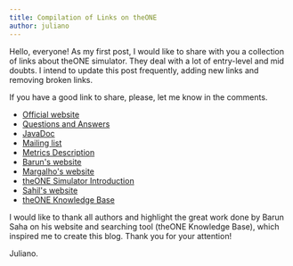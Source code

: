 ```yaml
---
title: Compilation of Links on theONE
author: juliano
---
```


Hello, everyone! 
As my first post, I would like to share with you a collection of links about theONE simulator.
They deal with a lot of entry-level and mid doubts. I intend to update this post frequently, adding new links and removing broken links.

If you have a good link to share, please, let me know in the comments.

- [Official website](http://www.netlab.tkk.fi/tutkimus/dtn/theone/)
- [Questions and Answers](http://www.netlab.tkk.fi/tutkimus/dtn/theone/qa.html)
- [JavaDoc](http://www.netlab.tkk.fi/tutkimus/dtn/theone/javadoc_v141/)
- [Mailing list](https://www.netlab.tkk.fi/mailman/listinfo/theone)
- [Metrics Description](http://agoes.web.id/metric-description-from-simulator/)
- [Barun's website](http://delay-tolerant-networks.blogspot.com.br/)
- [Margalho's website](http://www.margalho.pro.br/subsites/theone.html)
- [theONE Simulator Introduction](http://one-simuator-for-beginners.blogspot.in/2013/08/one-simulator-introduction.html)
- [Sahil's website](https://sites.google.com/site/sahilgupta221231/file-cabinet)
- [theONE Knowledge Base](https://theonekb-barunsaha.rhcloud.com/)

I would like to thank all authors and highlight the great work done by Barun Saha on his website and searching tool (theONE Knowledge Base), which inspired me to create this blog. Thank you for your attention!

Juliano.
